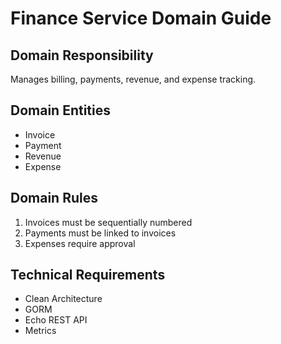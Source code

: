 # Finance Service Domain Guide

## Domain Responsibility
Manages billing, payments, revenue, and expense tracking.

## Domain Entities
- Invoice
- Payment
- Revenue
- Expense

## Domain Rules
1. Invoices must be sequentially numbered
2. Payments must be linked to invoices
3. Expenses require approval

## Technical Requirements
- Clean Architecture
- GORM
- Echo REST API
- Metrics
